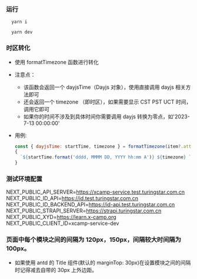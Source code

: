 ### 运行

```
  yarn i

  yarn dev
```

### 时区转化

- 使用 formatTimezone 函数进行转化
- 注意点：
  - 该函数会返回一个 dayjsTime（Dayjs 对象），使用直接调用 dayjs 相关方法即可
  - 还会返回一个 timezone （即时区），如果需要显示 CST PST UCT 时间，调用它即可
  - 如果你的时间不涉及到具体时间你需要调用 dayjs 转换为零点，如'2023-7-13 00:00:00'
- 用例:

  ```js
  const { dayjsTime: startTime, timezone } = formatTimezone(item?.attributes?.startDateTime);
  {
    `${startTime.format('dddd, MMMM DD, YYYY hh:mm A')} ${timezone} `;
  }
  ```

### 测试环境配置

NEXT_PUBLIC_API_SERVER=https://xcamp-service.test.turingstar.com.cn
NEXT_PUBLIC_ID_API=https://id.test.turingstar.com.cn
NEXT_PUBLIC_ID_BACKEND_API=https://id-api.test.turingstar.com.cn
NEXT_PUBLIC_STRAPI_SERVER=https://strapi.turingstar.com.cn
NEXT_PUBLIC_XYD=https://learn.x-camp.org
NEXT_PUBLIC_CLIENT_ID=xcamp-service-dev

### 页面中每个模块之间的间隔为 120px，150px，间隔较大时间隔为 100px。

- 如果使用 antd 的 Title 组件(默认的 marginTop: 30px)在设置模块之间的间隔时记得减去自带的 30px 上外边距。
